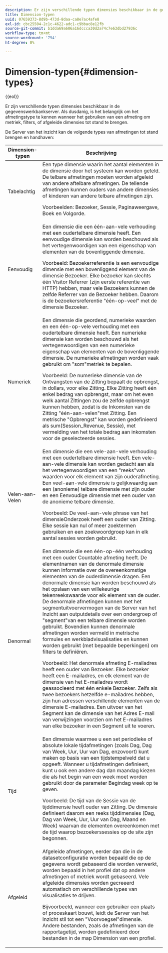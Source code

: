 ```yaml
---
description: Er zijn verschillende typen dimensies beschikbaar in de gegevenswerkbankserver. Als dusdanig, is het belangrijk om het afmetingstype te kennen wanneer het gebruiken van een afmeting om metriek, filters, of afgeleide dimensies tot stand te brengen.
title: Dimension-typen
uuid: 07659373-8d9b-473d-8daa-ca8e7ac4afe8
exl-id: cbc25504-2c1c-4622-adc1-c9bbac8e12fb
source-git-commit: b1dda69a606a16dccca30d2a74c7e63dbd27936c
workflow-type: tm+mt
source-wordcount: '754'
ht-degree: 0%

---
```


# Dimension-typen{#dimension-types}

{{eol}}

Er zijn verschillende typen dimensies beschikbaar in de gegevenswerkbankserver. Als dusdanig, is het belangrijk om het afmetingstype te kennen wanneer het gebruiken van een afmeting om metriek, filters, of afgeleide dimensies tot stand te brengen.

De Server van het inzicht kan de volgende types van afmetingen tot stand brengen en handhaven:

<table id="table_1A79B6C57ED145B6AA3BB05DD37AAD1B"> 
 <thead> 
  <tr> 
   <th colname="col1" class="entry"> Dimension-typen </th> 
   <th colname="col2" class="entry"> Beschrijving </th> 
  </tr> 
 </thead>
 <tbody> 
  <tr> 
   <td colname="col1"> Tabelachtig </td> 
   <td colname="col2">Een type dimensie waarin het aantal elementen in de dimensie door het systeem kan worden geteld. De telbare afmetingen moeten worden afgeleid van andere aftelbare afmetingen. De tellende afmetingen kunnen ouders van andere dimensies of kinderen van andere telbare afmetingen zijn. <p>Voorbeelden: Bezoeker, Sessie, Paginaweergave, Boek en Volgorde. </p></td> 
  </tr> 
  <tr> 
   <td colname="col1"> Eenvoudig </td> 
   <td colname="col2">Een dimensie die een één-aan-vele verhouding met een oudertelbare dimensie heeft. Een eenvoudige dimensie kan worden beschouwd als het vertegenwoordigen van een eigenschap van elementen van de bovenliggende dimensie. <p>Voorbeeld: Bezoekerreferentie is een eenvoudige dimensie met een bovenliggend element van de dimensie Bezoeker. Elke bezoeker kan slechts één Visitor Referrer (zijn eerste referentie van HTTP) hebben, maar vele Bezoekers kunnen de zelfde Referrer van de Bezoeker hebben. Daarom is de bezoekersreferentie "één-op-veel" met de dimensie Bezoeker. </p></td> 
  </tr> 
  <tr> 
   <td colname="col1"> Numeriek </td> 
   <td colname="col2">Een dimensie die geordend, numerieke waarden en een één-op-vele verhouding met een oudertelbare dimensie heeft. Een numerieke dimensie kan worden beschouwd als het vertegenwoordigen van een numerieke eigenschap van elementen van de bovenliggende dimensie. De numerieke afmetingen worden vaak gebruikt om "som"metriek te bepalen. <p>Voorbeeld: De numerieke dimensie van de Ontvangsten van de Zitting bepaalt de opbrengst, in dollars, voor elke Zitting. Elke Zitting heeft één enkel bedrag van opbrengst, maar om het even welk aantal Zittingen zou de zelfde opbrengst kunnen hebben, zodat is de Inkomsten van de Zitting "één-aan-velen"met Zitting. Een metrische "Opbrengst" kan worden gedefinieerd als <span class="filepath"> sum(Session_Revenue, Sessie)</span>, met vermelding van het totale bedrag aan inkomsten voor de geselecteerde sessies. </p></td> 
  </tr> 
  <tr> 
   <td colname="col1"> Velen-aan-Velen </td> 
   <td colname="col2">Een dimensie die een vele-aan-vele verhouding met een oudertelbare dimensie heeft. Een vele-aan-vele dimensie kan worden gedacht aan als het vertegenwoordigen van een "reeks"van waarden voor elk element van zijn ouderafmeting. Een veel-aan-vele dimensie is gelijkwaardig aan een (anonieme) telbare dimensie met zijn ouder en een Eenvoudige dimensie met een ouder van de anonieme telbare dimensie. <p>Voorbeeld: De veel-aan-vele phrase van het dimensieOnderzoek heeft een ouder van Zitting. Elke sessie kan nul of meer zoektermen gebruiken en een zoekwoordgroep kan in elk aantal sessies worden gebruikt. </p></td> 
  </tr> 
  <tr> 
   <td colname="col1"> Denormal </td> 
   <td colname="col2">Een dimensie die een één-op-één verhouding met een ouder Countable afmeting heeft. De elementnamen van de denormale dimensie kunnen informatie over de overeenkomstige elementen van de ouderdimensie dragen. Een denormale dimensie kan worden beschouwd als het opslaan van een willekeurige tekenreekswaarde voor elk element van de ouder. De denormale afmetingen kunnen met het segmentuitvoervermogen van de Server van het Inzicht aan outputdetails over een ondergroep of "segment"van een telbare dimensie worden gebruikt. Bovendien kunnen denormale afmetingen worden vermeld in metrische formules en werkbladvisualisaties en kunnen worden gebruikt (met bepaalde beperkingen) om filters te definiëren. <p>Voorbeeld: Het denormale afmeting E-mailadres heeft een ouder van Bezoeker. Elke bezoeker heeft een E-mailadres, en elk element van de dimensie van het E-mailadres wordt geassocieerd met één enkele Bezoeker. Zelfs als twee bezoekers hetzelfde e-mailadres hebben, zijn hun adressen verschillende elementen van de dimensie E-mailadres. Een uitvoer van het Segment kan de dimensie van het Adres E-mail van verwijzingen voorzien om het E-mailadres van elke bezoeker in een Segment uit te voeren. </p></td> 
  </tr> 
  <tr> 
   <td colname="col1"> Tijd </td> 
   <td colname="col2">Een dimensie waarmee u een set periodieke of absolute lokale tijdafmetingen (zoals Dag, Dag van Week, Uur, Uur van Dag, enzovoort) kunt maken op basis van een tijdstempelveld dat u opgeeft. Wanneer u tijdafmetingen definieert, kunt u ook een andere dag dan maandag kiezen die als het begin van een week moet worden gebruikt door de parameter Begindag week op te geven. <p>Voorbeeld: De tijd van de Sessie van de tijddimensie heeft ouder van Zitting. De dimensie definieert daarom een reeks tijddimensies (Dag, Dag van Week, Uur, Uur van Dag, Maand en Week) waarvan de elementen overeenkomen met de tijd waarop bezoekerssessies op de site zijn begonnen. </p></td> 
  </tr> 
  <tr> 
   <td colname="col1"> Afgeleid </td> 
   <td colname="col2">Afgeleide afmetingen, eerder dan die in de datasetconfiguratie worden bepaald die op de gegevens wordt gebaseerd die worden verwerkt, worden bepaald in het profiel dat op andere afmetingen of metriek wordt gebaseerd. Vele afgeleide dimensies worden gecreeerd automatisch om verschillende types van visualisaties te drijven. <p>Bijvoorbeeld, wanneer een gebruiker een plaats of proceskaart bouwt, leidt de Server van het Inzicht stil tot een "Voorvoegsel"dimensie. Andere bestanden, zoals de afmetingen van de rapportagetijd, worden gedefinieerd door bestanden in de map Dimension van een profiel. </p></td> 
  </tr> 
 </tbody> 
</table>
